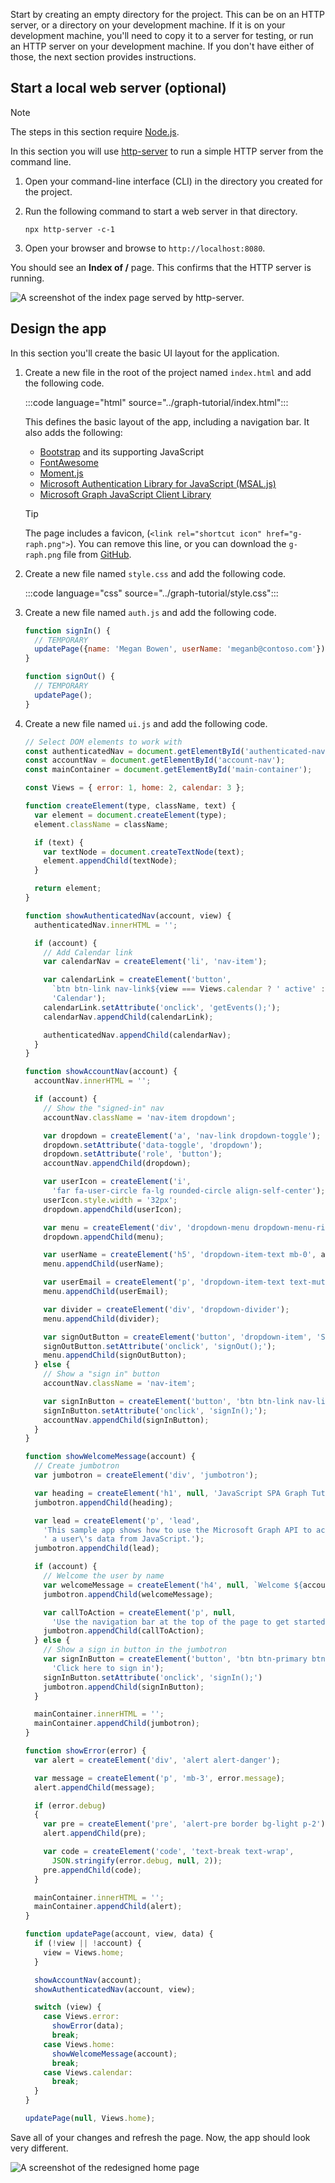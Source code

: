 <!-- markdownlint-disable MD002 MD041 -->

Start by creating an empty directory for the project. This can be on an HTTP server, or a directory on your development machine. If it is on your development machine, you'll need to copy it to a server for testing, or run an HTTP server on your development machine. If you don't have either of those, the next section provides instructions.

## Start a local web server (optional)

> [!NOTE]
> The steps in this section require [Node.js](https://nodejs.org).

In this section you will use [http-server](https://www.npmjs.com/package/http-server) to run a simple HTTP server from the command line.

1. Open your command-line interface (CLI) in the directory you created for the project.
1. Run the following command to start a web server in that directory.

    ```Shell
    npx http-server -c-1
    ```

1. Open your browser and browse to `http://localhost:8080`.

You should see an **Index of /** page. This confirms that the HTTP server is running.

![A screenshot of the index page served by http-server.](images/run-web-server.png)

## Design the app

In this section you'll create the basic UI layout for the application.

1. Create a new file in the root of the project named `index.html` and add the following code.

    :::code language="html" source="../graph-tutorial/index.html":::

    This defines the basic layout of the app, including a navigation bar. It also adds the following:

    - [Bootstrap](https://getbootstrap.com/) and its supporting JavaScript
    - [FontAwesome](https://fontawesome.com/)
    - [Moment.js](https://momentjs.com/)
    - [Microsoft Authentication Library for JavaScript (MSAL.js)](https://github.com/AzureAD/microsoft-authentication-library-for-js)
    - [Microsoft Graph JavaScript Client Library](https://github.com/microsoftgraph/msgraph-sdk-javascript)

    > [!TIP]
    > The page includes a favicon, (`<link rel="shortcut icon" href="g-raph.png">`). You can remove this line, or you can download the `g-raph.png` file from [GitHub](https://github.com/microsoftgraph/g-raph).

1. Create a new file named `style.css` and add the following code.

    :::code language="css" source="../graph-tutorial/style.css":::

1. Create a new file named `auth.js` and add the following code.

    ```javascript
    function signIn() {
      // TEMPORARY
      updatePage({name: 'Megan Bowen', userName: 'meganb@contoso.com'});
    }

    function signOut() {
      // TEMPORARY
      updatePage();
    }
    ```

1. Create a new file named `ui.js` and add the following code.

    ```javascript
    // Select DOM elements to work with
    const authenticatedNav = document.getElementById('authenticated-nav');
    const accountNav = document.getElementById('account-nav');
    const mainContainer = document.getElementById('main-container');

    const Views = { error: 1, home: 2, calendar: 3 };

    function createElement(type, className, text) {
      var element = document.createElement(type);
      element.className = className;

      if (text) {
        var textNode = document.createTextNode(text);
        element.appendChild(textNode);
      }

      return element;
    }

    function showAuthenticatedNav(account, view) {
      authenticatedNav.innerHTML = '';

      if (account) {
        // Add Calendar link
        var calendarNav = createElement('li', 'nav-item');

        var calendarLink = createElement('button',
          `btn btn-link nav-link${view === Views.calendar ? ' active' : '' }`,
          'Calendar');
        calendarLink.setAttribute('onclick', 'getEvents();');
        calendarNav.appendChild(calendarLink);

        authenticatedNav.appendChild(calendarNav);
      }
    }

    function showAccountNav(account) {
      accountNav.innerHTML = '';

      if (account) {
        // Show the "signed-in" nav
        accountNav.className = 'nav-item dropdown';

        var dropdown = createElement('a', 'nav-link dropdown-toggle');
        dropdown.setAttribute('data-toggle', 'dropdown');
        dropdown.setAttribute('role', 'button');
        accountNav.appendChild(dropdown);

        var userIcon = createElement('i',
          'far fa-user-circle fa-lg rounded-circle align-self-center');
        userIcon.style.width = '32px';
        dropdown.appendChild(userIcon);

        var menu = createElement('div', 'dropdown-menu dropdown-menu-right');
        dropdown.appendChild(menu);

        var userName = createElement('h5', 'dropdown-item-text mb-0', account.name);
        menu.appendChild(userName);

        var userEmail = createElement('p', 'dropdown-item-text text-muted mb-0', account.userName);
        menu.appendChild(userEmail);

        var divider = createElement('div', 'dropdown-divider');
        menu.appendChild(divider);

        var signOutButton = createElement('button', 'dropdown-item', 'Sign out');
        signOutButton.setAttribute('onclick', 'signOut();');
        menu.appendChild(signOutButton);
      } else {
        // Show a "sign in" button
        accountNav.className = 'nav-item';

        var signInButton = createElement('button', 'btn btn-link nav-link', 'Sign in');
        signInButton.setAttribute('onclick', 'signIn();');
        accountNav.appendChild(signInButton);
      }
    }

    function showWelcomeMessage(account) {
      // Create jumbotron
      var jumbotron = createElement('div', 'jumbotron');

      var heading = createElement('h1', null, 'JavaScript SPA Graph Tutorial');
      jumbotron.appendChild(heading);

      var lead = createElement('p', 'lead',
        'This sample app shows how to use the Microsoft Graph API to access' +
        ' a user\'s data from JavaScript.');
      jumbotron.appendChild(lead);

      if (account) {
        // Welcome the user by name
        var welcomeMessage = createElement('h4', null, `Welcome ${account.name}!`);
        jumbotron.appendChild(welcomeMessage);

        var callToAction = createElement('p', null,
          'Use the navigation bar at the top of the page to get started.');
        jumbotron.appendChild(callToAction);
      } else {
        // Show a sign in button in the jumbotron
        var signInButton = createElement('button', 'btn btn-primary btn-large',
          'Click here to sign in');
        signInButton.setAttribute('onclick', 'signIn();')
        jumbotron.appendChild(signInButton);
      }

      mainContainer.innerHTML = '';
      mainContainer.appendChild(jumbotron);
    }

    function showError(error) {
      var alert = createElement('div', 'alert alert-danger');

      var message = createElement('p', 'mb-3', error.message);
      alert.appendChild(message);

      if (error.debug)
      {
        var pre = createElement('pre', 'alert-pre border bg-light p-2');
        alert.appendChild(pre);

        var code = createElement('code', 'text-break text-wrap',
          JSON.stringify(error.debug, null, 2));
        pre.appendChild(code);
      }

      mainContainer.innerHTML = '';
      mainContainer.appendChild(alert);
    }

    function updatePage(account, view, data) {
      if (!view || !account) {
        view = Views.home;
      }

      showAccountNav(account);
      showAuthenticatedNav(account, view);

      switch (view) {
        case Views.error:
          showError(data);
          break;
        case Views.home:
          showWelcomeMessage(account);
          break;
        case Views.calendar:
          break;
      }
    }

    updatePage(null, Views.home);
    ```

Save all of your changes and refresh the page. Now, the app should look very different.

![A screenshot of the redesigned home page](images/app-layout.png)
